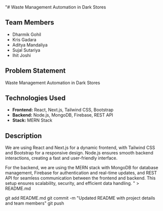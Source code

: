 "# Waste Management Automation in Dark Stores

## Team Members
- Dharmik Gohil
- Kris Gadara
- Aditya Mandaliya
- Sujal Sutariya
- Ihit Joshi

## Problem Statement
Waste Management Automation in Dark Stores

## Technologies Used
- **Frontend:** React, Next.js, Tailwind CSS, Bootstrap
- **Backend:** Node.js, MongoDB, Firebase, REST API
- **Stack:** MERN Stack

## Description
We are using React and Next.js for a dynamic frontend, with Tailwind CSS and Bootstrap for a responsive design. Node.js ensures smooth backend interactions, creating a fast and user-friendly interface.

For the backend, we are using the MERN stack with MongoDB for database management, Firebase for authentication and real-time updates, and REST API for seamless communication between the frontend and backend. This setup ensures scalability, security, and efficient data handling.
" > README.md

git add README.md
git commit -m "Updated README with project details and team members"
git push
